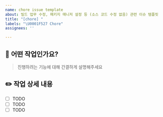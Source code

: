 ```yaml
---
name: chore issue template
about: 빌드 업무 수정, 패키지 매니저 설정 등 (소스 코드 수정 없음) 관련 이슈 템플릿
title: "[chore] "
labels: "\U0001F527 Chore"
assignees: ''

---
```


## 🔧 어떤 작업인가요?

> 진행하려는 기능에 대해 간결하게 설명해주세요

## ✏️ 작업 상세 내용

- [ ] TODO
- [ ] TODO
- [ ] TODO